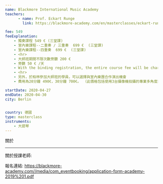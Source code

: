 ```yaml
---
name: Blackmore International Music Academy
teachers:
      - name: Prof. Eckart Runge
        link: https://blackmore-academy.com/en/masterclasses/eckart-runge

fee: 549
feeExplanation: 
    - 獨奏課程 549 € (三堂課)
    - 室內樂課程--二重奏 / 三重奏  699 €  (三堂課)
    - 室內樂課程--四重奏  699 €  (三堂課)
    - <hr>
    - 大師班期間不限次數旁聽 200 € 
    - 旁聽 50 € /天   
    - With the binding registration, the entire course fee will be charged.
    - <hr>
    - 另外，於柏林參加大師班的學員，可以選擇與室內樂團合作演出機會
    - 費用為20分鐘 490€，30分鐘 700€。 （此價格包括使用3台攝像機拍攝的專業多角度影像)

startDate: 2020-04-27
endDate: 2020-04-30
city: Berlin 
      

country: 德國
type: masterclass
instruments:
    - 大提琴
---
```

關於



<hr/>


關於授課老師:

報名連結: 
https://blackmore-academy.com//media/com_eventbooking/application-form-academy-2019%201.pdf



